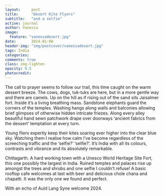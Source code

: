 ```yaml
---
layout:     post
title:      "Desert Kite Flyers"
subtitle:   "and a selfie"
active: journal
author: Vanessa
image:
  feature: "vanessadesert.jpg"
date:       2024-01-08
header-img: "img/postcover/vanessadesert.jpg"
tags: India
categories: 
comments: true
class: img-lighten 
opacity: 0.5
photocredit:
---
```


The call to prayer seems to follow our trail, this time caught on the warm dessert breeze. The cows, dogs, tuk-tuks are here, but in a more gentle way and there are camels. Up on the hill as if rising out of the sand sits Jaisalmer fort. Inside it’s a living breathing mass. Sandstone elephants guard the corners of the temples. Washing hangs along walls and balconies allowing brief glimpses of otherwise hidden intricate friezes. Along every alley beautiful hand sewn patchwork drape over doorways ‘ancient fabrics from the dessert’ temptation at every turn.

Young fliers expertly keep their kites soaring ever higher into the clear blue sky. Watching them I realise how calm I’ve become regardless of the screeching traffic and the ‘selfie?’ ‘selfie?’.
It’s India with all its colours, contrasts and vibrance and its absolutely remarkable.

Chittagarth. A hard working town with a Unesco World Heritage Site Fort, this one possibly the largest in India. Ruined temples and palaces rise up amongst the trees and shrubs and one selfie I couldn’t refuse!  A basic rooftop cafe welcomes at last with beer and delicious chole chana and chapatti. It was the only one we found and perfect.

With an echo of Auld Lang Syne welcome 2024.









